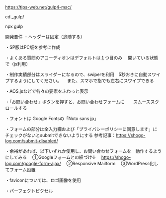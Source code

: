 https://tips-web.net/gulp4-mac/

cd _gulp/

npx gulp


開発要件
・ヘッダーは固定（追随する）

・SP版はPC版を参考に作成

・よくある質問のアコーディオンはデフォルトは１つ目のみ
　開いている状態で（js利用）

・制作実績部分はスライダーになるので、swiperを利用　5秒おきに自動スワイプするようにしてください。
　また、スマホで指でも左右にスワイプできる

・AOS.jsなどで各々の要素をふわっと表示

・「お問い合わせ」ボタンを押すと、お問い合わせフォームに　　スムーススクロールする

・フォントは
Google Fontsの「Noto sans jp」

・フォームの部分は全入力欄および「プライバシーポリシーに同意します」に
チェックがないとsubmitできないようにする
参考記事：https://shogo-log.com/submit-disabled/

・余裕があれば、以下いずれか使用し、お問い合わせフォームを　動作するようにしてみる
　①Googleフォームとの紐づけ↓
　https://shogo-log.com/google-form-ajax/
　②Responsive Mailform
　③WordPress化してフォーム設置

・faviconについては、ロゴ画像を使用

・パーフェクトピクセル
